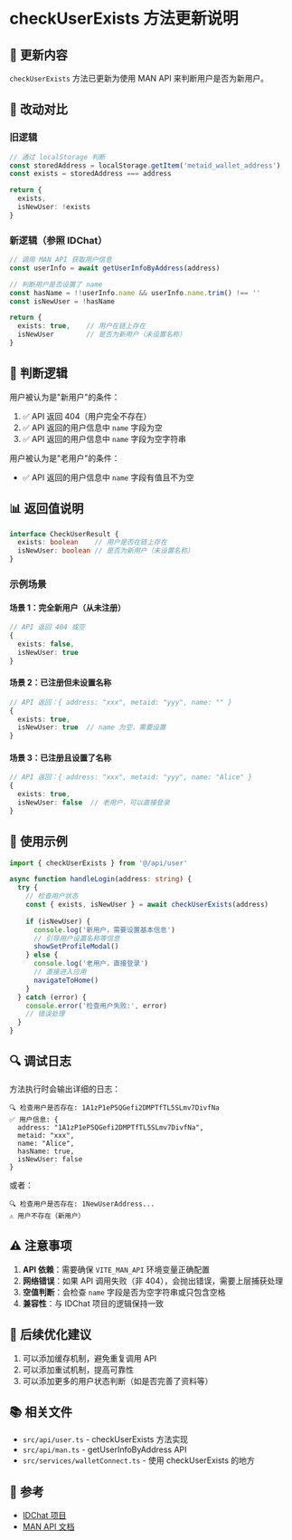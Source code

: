 # checkUserExists 方法更新说明

## 📝 更新内容

`checkUserExists` 方法已更新为使用 MAN API 来判断用户是否为新用户。

## 🔄 改动对比

### 旧逻辑
```typescript
// 通过 localStorage 判断
const storedAddress = localStorage.getItem('metaid_wallet_address')
const exists = storedAddress === address

return {
  exists,
  isNewUser: !exists
}
```

### 新逻辑（参照 IDChat）
```typescript
// 调用 MAN API 获取用户信息
const userInfo = await getUserInfoByAddress(address)

// 判断用户是否设置了 name
const hasName = !!userInfo.name && userInfo.name.trim() !== ''
const isNewUser = !hasName

return {
  exists: true,    // 用户在链上存在
  isNewUser        // 是否为新用户（未设置名称）
}
```

## 🎯 判断逻辑

用户被认为是"新用户"的条件：
1. ✅ API 返回 404（用户完全不存在）
2. ✅ API 返回的用户信息中 `name` 字段为空
3. ✅ API 返回的用户信息中 `name` 字段为空字符串

用户被认为是"老用户"的条件：
- ✅ API 返回的用户信息中 `name` 字段有值且不为空

## 📊 返回值说明

```typescript
interface CheckUserResult {
  exists: boolean    // 用户是否在链上存在
  isNewUser: boolean // 是否为新用户（未设置名称）
}
```

### 示例场景

#### 场景 1：完全新用户（从未注册）
```typescript
// API 返回 404 或空
{
  exists: false,
  isNewUser: true
}
```

#### 场景 2：已注册但未设置名称
```typescript
// API 返回：{ address: "xxx", metaid: "yyy", name: "" }
{
  exists: true,
  isNewUser: true  // name 为空，需要设置
}
```

#### 场景 3：已注册且设置了名称
```typescript
// API 返回：{ address: "xxx", metaid: "yyy", name: "Alice" }
{
  exists: true,
  isNewUser: false  // 老用户，可以直接登录
}
```

## 🔧 使用示例

```typescript
import { checkUserExists } from '@/api/user'

async function handleLogin(address: string) {
  try {
    // 检查用户状态
    const { exists, isNewUser } = await checkUserExists(address)
    
    if (isNewUser) {
      console.log('新用户，需要设置基本信息')
      // 引导用户设置名称等信息
      showSetProfileModal()
    } else {
      console.log('老用户，直接登录')
      // 直接进入应用
      navigateToHome()
    }
  } catch (error) {
    console.error('检查用户失败:', error)
    // 错误处理
  }
}
```

## 🔍 调试日志

方法执行时会输出详细的日志：

```
🔍 检查用户是否存在: 1A1zP1eP5QGefi2DMPTfTL5SLmv7DivfNa
✅ 用户信息: {
  address: "1A1zP1eP5QGefi2DMPTfTL5SLmv7DivfNa",
  metaid: "xxx",
  name: "Alice",
  hasName: true,
  isNewUser: false
}
```

或者：

```
🔍 检查用户是否存在: 1NewUserAddress...
⚠️ 用户不存在（新用户）
```

## ⚠️ 注意事项

1. **API 依赖**：需要确保 `VITE_MAN_API` 环境变量正确配置
2. **网络错误**：如果 API 调用失败（非 404），会抛出错误，需要上层捕获处理
3. **空值判断**：会检查 `name` 字段是否为空字符串或只包含空格
4. **兼容性**：与 IDChat 项目的逻辑保持一致

## 🚀 后续优化建议

1. 可以添加缓存机制，避免重复调用 API
2. 可以添加重试机制，提高可靠性
3. 可以添加更多的用户状态判断（如是否完善了资料等）

## 📚 相关文件

- `src/api/user.ts` - checkUserExists 方法实现
- `src/api/man.ts` - getUserInfoByAddress API
- `src/services/walletConnect.ts` - 使用 checkUserExists 的地方

## 🔗 参考

- [IDChat 项目](https://github.com/lgs18928191781/idchat)
- [MAN API 文档](https://man.metaid.io/api/docs)


